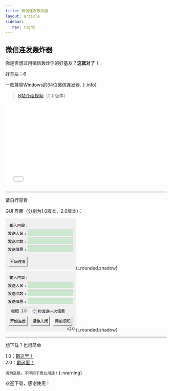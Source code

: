 ```yaml
---
title: 微信连发轰炸器
layout: article
sidebar:
   nav: right
---
```


## 微信连发轰炸器

你是否想过用微信轰炸你的好基友？**这就对了！**

~~好基友：6~~

一款兼容Windows的64位微信连发器.
{:.info}

> [B站介绍视频](https://www.bilibili.com/video/BV1gh4y1F7V6/)（2.0版本）

<iframe src="//player.bilibili.com/player.html?aid=616889626&bvid=BV1gh4y1F7V6&cid=1224912449&page=1" scrolling="no" border="0" frameborder="no" framespacing="0" allowfullscreen="true" style="width: 480px; height: 260px;"></iframe>

----
请自行查看

GUI 界面（分别为1.0版本，2.0版本）：

![1.0版本的GUI](/WeChatSendToolsGUI1.0.png){:.rounded.shadow}
![2.0版本的GUI](/WeChatSendToolsGUI2.0.png){:.rounded.shadow}

----
想下载？也很简单

1.0：[戳这里！](https://wwrz.lanzout.com/ix2oN13y76cj)<br>2.0：[戳这里！](https://wwrz.lanzout.com/ipGVT14sfmsj)

`请勿盗版，不得用于商业用途！`{:.warning}

欢迎下载，感谢使用！
